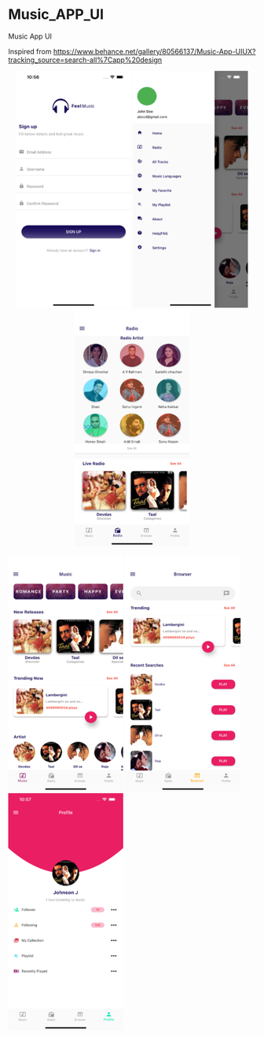 

# Music_APP_UI

Music App UI

Inspired from https://www.behance.net/gallery/80566137/Music-App-UIUX?tracking_source=search-all%7Capp%20design

<p align="center">
<img src ="screen/screen1.png"  width="234.3" height="482.4">
  
<img src ="screen/screen2.png"  width="234.3" height="482.4">
<img src ="screen/screen3.png"  width="234.3" height="482.4">
  </p>
<img src ="screen/screen4.png"  width="234.3" height="482.4">
<img src ="screen/screen5.png"  width="234.3" height="482.4">
<img src ="screen/screen6.png"  width="234.3" height="482.4">
